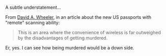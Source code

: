 A subtle understatement...

From [David
A. Wheeler](http://www.dwheeler.com/blog/2005/03/23#epassword), in an
article about the new US passports with "remote" scanning ability:

> This is an area where the convenience of wireless is far
  outweighed by the disadvantages of getting murdered.

Er, yes. I can see how being murdered would be a down side.
